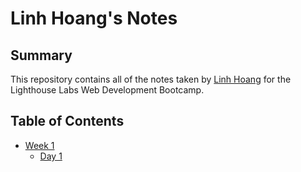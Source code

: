 # Linh Hoang's Notes
## Summary
This repository contains all of the notes taken by [Linh Hoang](https://github.com/ElleHoang/lighthouse-web-notes) for the Lighthouse Labs Web Development Bootcamp.
## Table of Contents
* [Week 1](/Week_1)
  * [Day 1](/Week_1/Day_1)